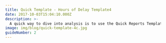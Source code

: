 ```yaml
---
title: Quick Template - Hours of Delay Template4
date: 2017-10-03T15:04:10.000Z
description: >-
  A quick way to dive into analysis is to use the Quick Reports Templates on the Dashboard. In this guide you'll learn how to access the Quick Templates, and a quick and easy report for Hours of Delay on your custom route or corridor.
image: img/blog/quick-template-4c.jpg
guideNumber: 2
---
```


